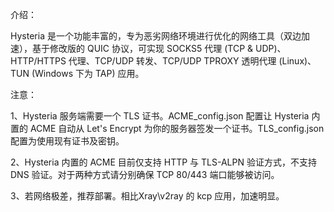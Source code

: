 介绍：

Hysteria 是一个功能丰富的，专为恶劣网络环境进行优化的网络工具（双边加速），基于修改版的 QUIC 协议，可实现 SOCKS5 代理 (TCP & UDP)、HTTP/HTTPS 代理、TCP/UDP 转发、TCP/UDP TPROXY 透明代理 (Linux)、TUN (Windows 下为 TAP) 应用。

注意：

1、Hysteria 服务端需要一个 TLS 证书。ACME_config.json 配置让 Hysteria 内置的 ACME 自动从 Let's Encrypt 为你的服务器签发一个证书。TLS_config.json 配置为使用现有证书及密钥。

2、Hysteria 内置的 ACME 目前仅支持 HTTP 与 TLS-ALPN 验证方式，不支持 DNS 验证。对于两种方式请分别确保 TCP 80/443 端口能够被访问。

3、若网络极差，推荐部署。相比Xray\v2ray 的 kcp 应用，加速明显。
